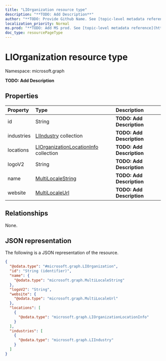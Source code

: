 ```yaml
---
title: "LIOrganization resource type"
description: "**TODO: Add Description**"
author: "**TODO: Provide Github Name. See [topic-level metadata reference](https://msgo.azurewebsites.net/add/document/guidelines/metadata.html#topic-level-metadata)**"
localization_priority: Normal
ms.prod: "**TODO: Add MS prod. See [topic-level metadata reference](https://msgo.azurewebsites.net/add/document/guidelines/metadata.html#topic-level-metadata)**"
doc_type: resourcePageType
---
```


# LIOrganization resource type


Namespace: microsoft.graph

**TODO: Add Description**

## Properties
|Property|Type|Description|
|:---|:---|:---|
|id|String|**TODO: Add Description**|
|industries|[LIIndustry](../resources/liindustry.md) collection|**TODO: Add Description**|
|locations|[LIOrganizationLocationInfo](../resources/liorganizationlocationinfo.md) collection|**TODO: Add Description**|
|logoV2|String|**TODO: Add Description**|
|name|[MultiLocaleString](../resources/multilocalestring.md)|**TODO: Add Description**|
|website|[MultiLocaleUrl](../resources/multilocaleurl.md)|**TODO: Add Description**|

## Relationships
None.

## JSON representation
The following is a JSON representation of the resource.
<!-- {
  "blockType": "resource",
  "@odata.type": "microsoft.graph.LIOrganization"
}
-->
``` json
{
  "@odata.type": "#microsoft.graph.LIOrganization",
  "id": "String (identifier)",
  "name": {
    "@odata.type": "microsoft.graph.MultiLocaleString"
  },
  "logoV2": "String",
  "website": {
    "@odata.type": "microsoft.graph.MultiLocaleUrl"
  },
  "locations": [
    {
      "@odata.type": "microsoft.graph.LIOrganizationLocationInfo"
    }
  ],
  "industries": [
    {
      "@odata.type": "microsoft.graph.LIIndustry"
    }
  ]
}
```

